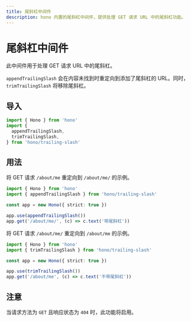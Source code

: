 ```yaml
---
title: 尾斜杠中间件
description: hono 内置的尾斜杠中间件，提供处理 GET 请求 URL 中的尾斜杠功能。
---
```


# 尾斜杠中间件

此中间件用于处理 GET 请求 URL 中的尾斜杠。

`appendTrailingSlash` 会在内容未找到时重定向到添加了尾斜杠的 URL。同时，`trimTrailingSlash` 将移除尾斜杠。

## 导入

```ts
import { Hono } from 'hono'
import {
  appendTrailingSlash,
  trimTrailingSlash,
} from 'hono/trailing-slash'
```

## 用法

将 GET 请求 `/about/me` 重定向到 `/about/me/` 的示例。

```ts
import { Hono } from 'hono'
import { appendTrailingSlash } from 'hono/trailing-slash'

const app = new Hono({ strict: true })

app.use(appendTrailingSlash())
app.get('/about/me/', (c) => c.text('带尾斜杠'))
```

将 GET 请求 `/about/me/` 重定向到 `/about/me` 的示例。

```ts
import { Hono } from 'hono'
import { trimTrailingSlash } from 'hono/trailing-slash'

const app = new Hono({ strict: true })

app.use(trimTrailingSlash())
app.get('/about/me', (c) => c.text('不带尾斜杠'))
```

## 注意

当请求方法为 `GET` 且响应状态为 `404` 时，此功能将启用。
